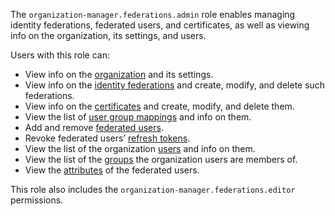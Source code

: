The `organization-manager.federations.admin` role enables managing identity federations, federated users, and certificates, as well as viewing info on the organization, its settings, and users.

Users with this role can:
* View info on the [organization](../../../organization/concepts/organization.md) and its settings.
* View info on the [identity federations](../../../organization/concepts/add-federation.md) and create, modify, and delete such federations.
* View info on the [certificates](../../../organization/concepts/add-federation.md#build-trust) and create, modify, and delete them.
* View the list of [user group mappings](../../../organization/concepts/add-federation.md#group-mapping) and info on them.
* Add and remove [federated users](../../../organization/concepts/add-federation.md#saml-authentication).
* Revoke federated users’ [refresh tokens](../../../iam/concepts/authorization/refresh-token.md).
* View the list of the organization [users](../../../overview/roles-and-resources.md#users) and info on them.
* View the list of the [groups](../../../organization/concepts/groups.md) the organization users are members of.
* View the [attributes](../../../organization/operations/setup-federation.md#claims-mapping) of the federated users.

This role also includes the `organization-manager.federations.editor` permissions.